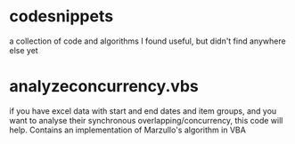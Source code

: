 # codesnippets

a collection of code and algorithms I found useful, but didn't find anywhere else yet

# analyzeconcurrency.vbs

if you have excel data with start and end dates and item groups, and you want to analyse their synchronous overlapping/concurrency, this code will help. Contains an implementation of Marzullo's algorithm in VBA
